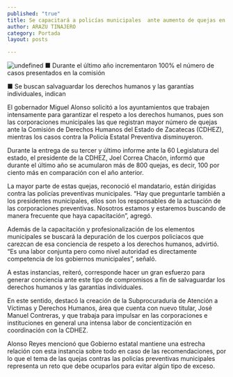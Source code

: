 ```yaml
---
published: "true"
title: Se capacitará a policías municipales  ante aumento de quejas en CDHEZ
author: ARAZU TINAJERO
category: Portada
layout: posts

---
```


![undefined](http://i.imgur.com/nx67RdXm.jpg)
■ Durante el último año incrementaron 100% el número de casos presentados en la comisión

■ Se buscan salvaguardar los derechos humanos y las garantías individuales, indican

El gobernador Miguel Alonso solicitó a los ayuntamientos que trabajen intensamente para garantizar el respeto a los derechos humanos, pues son las corporaciones municipales las que registran mayor número de quejas ante la Comisión de Derechos Humanos del Estado de Zacatecas (CDHEZ), mientras los casos contra la Policía Estatal Preventiva disminuyeron.

Durante la entrega de su tercer y último informe ante la 60 Legislatura del estado, el presidente de la CDHEZ, Joel Correa Chacón, informó que durante el último año se acumularon más de 800 quejas, es decir, 100 por ciento más en comparación con el año anterior.

La mayor parte de estas quejas, reconoció el mandatario, están dirigidas contra las policías preventivas municipales. “Hay que preguntarle también a los presidentes municipales, ellos son los responsables de la actuación de las corporaciones preventivas. Nosotros estamos y estaremos buscando de manera frecuente que haya capacitación”, agregó.

Además de la capacitación y profesionalización de los elementos municipales se buscará la depuración de los cuerpos policiacos que carezcan de esa conciencia de respeto a los derechos humanos, advirtió. “Es una labor conjunta pero como nivel autoridad es directamente competencia de los gobiernos municipales”, señaló.

A estas instancias, reiteró, corresponde hacer un gran esfuerzo para generar conciencia ante este tipo de compromisos a fin de salvaguardar los derechos humanos y las garantías individuales.

En este sentido, destacó la creación de la Subprocuraduría de Atención a Víctimas y Derechos Humanos, área que cuenta con nuevo titular, José Manuel Contreras, y que trabaja para impulsar en las corporaciones e instituciones en general una intensa labor de concientización en coordinación con la CDHEZ.

Alonso Reyes mencionó que Gobierno estatal mantiene una estrecha relación con esta instancia sobre todo en caso de las recomendaciones, por lo que el tema de las quejas contras las policías preventivas municipales representa un reto que debe ocuparlos para evitar algún tipo de exceso.
